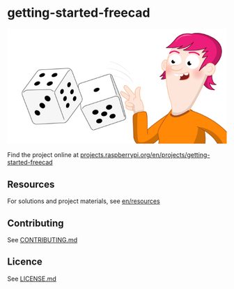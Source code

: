 # getting-started-freecad

![getting-started-freecad](banner.png)

Find the project online at [projects.raspberrypi.org/en/projects/getting-started-freecad](https://projects.raspberrypi.org/en/projects/getting-started-freecad)

## Resources
For solutions and project materials, see [en/resources](https://github.com/raspberrypilearning/getting-started-freecad/tree/master/en/resources)

## Contributing
See [CONTRIBUTING.md](CONTRIBUTING.md)

## Licence
 See [LICENSE.md](LICENSE.md)